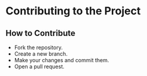 # Contributing to the Project

## How to Contribute
- Fork the repository.
- Create a new branch.
- Make your changes and commit them.
- Open a pull request.
